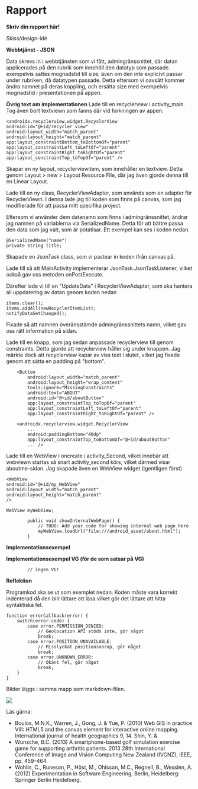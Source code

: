 
# Rapport

**Skriv din rapport här!**

Skiss/design-idé



**Webbtjänst - JSON**

Data skrevs in i webbtjänsten som vi fått, admingränssnittet, där datan applicerades på den 
rubrik som innehöll den datatyp som passade. exempelvis sattes mognadstid till size, även om den
inte explicivt passar under rubriken, då datatypen passade. Detta eftersom vi oavsätt kommer ändra 
namnet på deras koppling, och ersätta size med exempelvis mognadstid i presentationen på appen.

**Övrig text om implementationen**
Lade till en recyclerview i activity_main. Tog även bort textviewn som fanns där vid forkningen 
av appen.
```
<androidx.recyclerview.widget.RecyclerView
android:id="@+id/recycler_view"
android:layout_width="match_parent"
android:layout_height="match_parent"
app:layout_constraintBottom_toBottomOf="parent"
app:layout_constraintLeft_toLeftOf="parent"
app:layout_constraintRight_toRightOf="parent"
app:layout_constraintTop_toTopOf="parent" />
```
Skapar en ny layout, recyclerviewitem, som innehåller en textview. Detta genom Layout > new > Layout
Resource File, där jag även gjorde denna till en Linear Layout.

Lade till en ny class, RecyclerViewAdapter, som används som en adapter för RecyclerViewn. I denna 
lade jag till koden som finns på canvas, som jag modifierade för att passa mitt specifika project.

Eftersom vi använder dem datanamn som finns i admingränssnittet, ändrar jag namnen på variablerna via
SerializedName. Detta för att bättre passa den data som jag valt, som är potatisar. Ett exempel kan ses
i koden nedan.
```
@SerializedName("name")
private String title;
```
Skapade en JsonTask class, som vi pastear in koden ifrån canvas på.

Lade till så att MainActivity implementerar JsonTask.JsonTaskListener, vilket också gav oss metoden
onPostExecute.

Därefter lade vi till en "UpdateData" i RecyclerViewAdapter, som ska hantera all uppdatering av datan
genom koden nedan
```
items.clear();
items.addAll(newRecyclerItemList);
notifyDataSetChanged();
```
Fixade så att namnen överänsstämde admingränssnittets namn, vilket gav oss rätt information på sidan.

Lade till en knapp, som jag sedan anpassade recyclerview till genom constraints. Detta gjorde att 
recyclerview håller sig under knappen. Jag märkte dock att recyclerview kapar av viss text i slutet,
vilket jag fixade genom att sätta en padding på "bottom".

```
    <Button
        android:layout_width="match_parent"
        android:layout_height="wrap_content"
        tools:ignore="MissingConstraints"
        android:text="ABOUT"
        android:id="@+id/aboutButton"
        app:layout_constraintTop_toTopOf="parent"
        app:layout_constraintLeft_toLeftOf="parent"
        app:layout_constraintRight_toRightOf="parent" />
```
```
    <androidx.recyclerview.widget.RecyclerView
        ...
        android:paddingBottom="40dp"
        app:layout_constraintTop_toBottomOf="@+id/aboutButton"
        ... />
```
Lade till en WebView i oncreate i activity_Second, vilket innebär att webviewn startas så snart 
activity_second körs, vilket därmed visar aboutme-sidan. Jag skapade även en WebView widget 
(igentligen först)
```
<WebView
android:id="@+id/my_WebView"
android:layout_width="match_parent"
android:layout_height="match_parent"
/>
```

```
WebView myWebView;

        public void showInternalWebPage() {
            // TODO: Add your code for showing internal web page here
            myWebView.loadUrl("file:///android_asset/about.html");
        }
```


**Implementationsexempel**



**Implementationsexempel VG (för de som satsar på VG)**

            // ingen VG!


**Reflektion**








Programkod ska se ut som exemplet nedan. Koden måste vara korrekt indenterad då den blir lättare att läsa vilket gör det lättare att hitta syntaktiska fel.

```
function errorCallback(error) {
    switch(error.code) {
        case error.PERMISSION_DENIED:
            // Geolocation API stöds inte, gör något
            break;
        case error.POSITION_UNAVAILABLE:
            // Misslyckat positionsanrop, gör något
            break;
        case error.UNKNOWN_ERROR:
            // Okänt fel, gör något
            break;
    }
}
```

Bilder läggs i samma mapp som markdown-filen.

![](android.png)

Läs gärna:

- Boulos, M.N.K., Warren, J., Gong, J. & Yue, P. (2010) Web GIS in practice VIII: HTML5 and the canvas element for interactive online mapping. International journal of health geographics 9, 14. Shin, Y. &
- Wunsche, B.C. (2013) A smartphone-based golf simulation exercise game for supporting arthritis patients. 2013 28th International Conference of Image and Vision Computing New Zealand (IVCNZ), IEEE, pp. 459–464.
- Wohlin, C., Runeson, P., Höst, M., Ohlsson, M.C., Regnell, B., Wesslén, A. (2012) Experimentation in Software Engineering, Berlin, Heidelberg: Springer Berlin Heidelberg.
